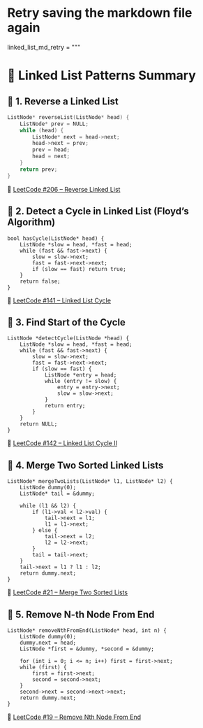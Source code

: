 # Retry saving the markdown file again

linked_list_md_retry = """
# 🧵 Linked List Patterns Summary

## 🔹 1. Reverse a Linked List
```cpp
ListNode* reverseList(ListNode* head) {
    ListNode* prev = NULL;
    while (head) {
        ListNode* next = head->next;
        head->next = prev;
        prev = head;
        head = next;
    }
    return prev;
}
```  
          

🔗 [LeetCode #206 – Reverse Linked List](https://leetcode.com/problems/reverse-linked-list/)

## 🔹 2. Detect a Cycle in Linked List (Floyd’s Algorithm)

```  
bool hasCycle(ListNode* head) {
    ListNode *slow = head, *fast = head;
    while (fast && fast->next) {
        slow = slow->next;
        fast = fast->next->next;
        if (slow == fast) return true;
    }
    return false;
}
```
🔗 [LeetCode #141 – Linked List Cycle](https://leetcode.com/problems/linked-list-cycle/)

## 🔹 3. Find Start of the Cycle
```
ListNode *detectCycle(ListNode *head) {
    ListNode *slow = head, *fast = head;
    while (fast && fast->next) {
        slow = slow->next;
        fast = fast->next->next;
        if (slow == fast) {
            ListNode *entry = head;
            while (entry != slow) {
                entry = entry->next;
                slow = slow->next;
            }
            return entry;
        }
    }
    return NULL;
}
```
🔗 [LeetCode #142 – Linked List Cycle II](https://leetcode.com/problems/linked-list-cycle-ii/)

## 🔹 4. Merge Two Sorted Linked Lists
```
ListNode* mergeTwoLists(ListNode* l1, ListNode* l2) {
    ListNode dummy(0);
    ListNode* tail = &dummy;

    while (l1 && l2) {
        if (l1->val < l2->val) {
            tail->next = l1;
            l1 = l1->next;
        } else {
            tail->next = l2;
            l2 = l2->next;
        }
        tail = tail->next;
    }
    tail->next = l1 ? l1 : l2;
    return dummy.next;
}
```
🔗 [LeetCode #21 – Merge Two Sorted Lists](https://leetcode.com/problems/merge-two-sorted-lists/)

## 🔹 5. Remove N-th Node From End


```
ListNode* removeNthFromEnd(ListNode* head, int n) {
    ListNode dummy(0);
    dummy.next = head;
    ListNode *first = &dummy, *second = &dummy;

    for (int i = 0; i <= n; i++) first = first->next;
    while (first) {
        first = first->next;
        second = second->next;
    }
    second->next = second->next->next;
    return dummy.next;
}
```
🔗 [LeetCode #19 – Remove Nth Node From End](https://leetcode.com/problems/remove-nth-node-from-end-of-list/)
